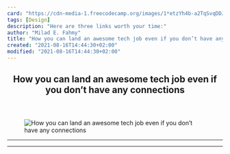 ```yaml
---
card: "https://cdn-media-1.freecodecamp.org/images/1*etzYh4b-a2TqSvqDDJ1Yqg.png"
tags: [Design]
description: "Here are three links worth your time:"
author: "Milad E. Fahmy"
title: "How you can land an awesome tech job even if you don’t have any connections"
created: "2021-08-16T14:44:30+02:00"
modified: "2021-08-16T14:44:30+02:00"
---
```

<div class="site-wrapper">
<main id="site-main" class="site-main outer">
<div class="inner">
<article class="post-full post tag-design tag-programming tag-productivity tag-life-lessons tag-startup ">
<header class="post-full-header">
<h1 class="post-full-title">How you can land an awesome tech job even if you don’t have any connections</h1>
</header>
<figure class="post-full-image">
<picture>
<source media="(max-width: 700px)" sizes="1px" srcset="data:image/gif;base64,R0lGODlhAQABAIAAAAAAAP///yH5BAEAAAAALAAAAAABAAEAAAIBRAA7 1w">
<source media="(min-width: 701px)" sizes="(max-width: 800px) 400px,
(max-width: 1170px) 700px,
1400px" srcset="https://cdn-media-1.freecodecamp.org/images/1*etzYh4b-a2TqSvqDDJ1Yqg.png 300w,
https://cdn-media-1.freecodecamp.org/images/1*etzYh4b-a2TqSvqDDJ1Yqg.png 600w,
https://cdn-media-1.freecodecamp.org/images/1*etzYh4b-a2TqSvqDDJ1Yqg.png 1000w,
https://cdn-media-1.freecodecamp.org/images/1*etzYh4b-a2TqSvqDDJ1Yqg.png 2000w">
<img onerror="this.style.display='none'" src="https://cdn-media-1.freecodecamp.org/images/1*etzYh4b-a2TqSvqDDJ1Yqg.png" alt="How you can land an awesome tech job even if you don’t have any connections">
</picture>
</figure>
<section class="post-full-content">
<div class="post-content">
</div>
<hr>
<hr>
</section>
</article>
</div>
</main>
</div>
<!-- Google Tag Manager (noscript) -->
<!-- End Google Tag Manager (noscript) -->
